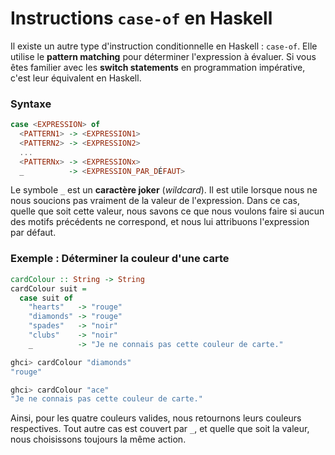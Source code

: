 # Instructions `case-of` en Haskell

Il existe un autre type d'instruction conditionnelle en Haskell : `case-of`. Elle utilise le **pattern matching** pour déterminer l'expression à évaluer. Si vous êtes familier avec les **switch statements** en programmation impérative, c'est leur équivalent en Haskell.

### **Syntaxe**
```haskell
case <EXPRESSION> of
  <PATTERN1> -> <EXPRESSION1>
  <PATTERN2> -> <EXPRESSION2>
  ...
  <PATTERNx> -> <EXPRESSIONx>
  _          -> <EXPRESSION_PAR_DÉFAUT>
```

Le symbole `_` est un **caractère joker** (*wildcard*). Il est utile lorsque nous ne nous soucions pas vraiment de la valeur de l'expression. Dans ce cas, quelle que soit cette valeur, nous savons ce que nous voulons faire si aucun des motifs précédents ne correspond, et nous lui attribuons l'expression par défaut.

### **Exemple : Déterminer la couleur d'une carte**
```haskell
cardColour :: String -> String
cardColour suit =
  case suit of
    "hearts"   -> "rouge"
    "diamonds" -> "rouge"
    "spades"   -> "noir"
    "clubs"    -> "noir"
    _          -> "Je ne connais pas cette couleur de carte."
```

```haskell
ghci> cardColour "diamonds"
"rouge"

ghci> cardColour "ace"
"Je ne connais pas cette couleur de carte."
```

Ainsi, pour les quatre couleurs valides, nous retournons leurs couleurs respectives. Tout autre cas est couvert par `_`, et quelle que soit la valeur, nous choisissons toujours la même action.


